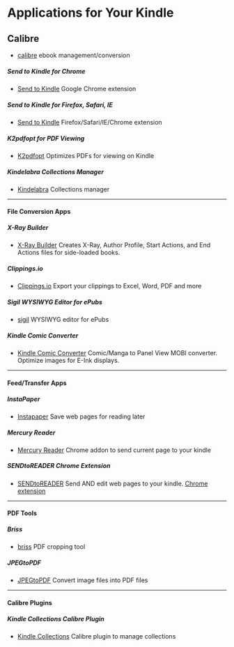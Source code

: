 # Applications for Your Kindle

## **Calibre**
* [calibre](http://calibre-ebook.com/) ebook management/conversion

##### **Send to Kindle for Chrome**

* [Send to Kindle](https://chrome.google.com/webstore/detail/ipkfnchcgalnafehpglfbommidgmalan) Google Chrome extension

##### **Send to Kindle for Firefox, Safari, IE**

* [Send to Kindle](http://www.klip.me/sendtokindle/) Firefox/Safari/IE/Chrome extension

##### **K2pdfopt for PDF Viewing**

* [K2pdfopt](http://www.willus.com/k2pdfopt/) Optimizes PDFs for viewing on Kindle

##### **Kindelabra Collections Manager**

* [Kindelabra](http://www.richardpeng.com/projects/kindelabra/) Collections manager

----

#### **File Conversion Apps**

##### **X-Ray Builder**

* [X-Ray Builder](http://www.mobileread.com/forums/showthread.php?t=245754) Creates X-Ray, Author Profile, Start Actions, and End Actions files for side-loaded books.

##### **Clippings.io**

* [Clippings.io](https://clippings.io/) Export your clippings to Excel, Word, PDF and more

##### **Sigil WYSIWYG Editor for ePubs**

* [sigil](http://sigil-ebook.com/) WYSIWYG editor for ePubs

##### **Kindle Comic Converter**

* [Kindle Comic Converter](http://kcc.iosphe.re/) Comic/Manga to Panel View MOBI converter. Optimize images for E-Ink displays.

----

#### **Feed/Transfer Apps**

##### **InstaPaper**

* [Instapaper](http://www.instapaper.com/) Save web pages for reading later

##### **Mercury Reader**

* [Mercury Reader](https://mercury.postlight.com/reader/) Chrome addon to send current page to your kindle

##### **SENDtoREADER Chrome Extension**

* [SENDtoREADER](http://sendtoreader.com/) Send AND edit web pages to your kindle. [Chrome extension](https://chrome.google.com/webstore/detail/fhdkebeidngpdomidhocbjgjbfbpdbdh)

----

#### **PDF Tools**

##### **Briss**

* [briss](http://briss.sourceforge.net/) PDF cropping tool

##### **JPEGtoPDF** 

* [JPEGtoPDF](http://compulsivecode.com/jpegtopdf.html) Convert image files into PDF files

----

#### **Calibre Plugins**

##### **Kindle Collections Calibre Plugin**

* [Kindle Collections](https://www.mobileread.com/forums/showthread.php?t=244202) Calibre plugin to manage collections
